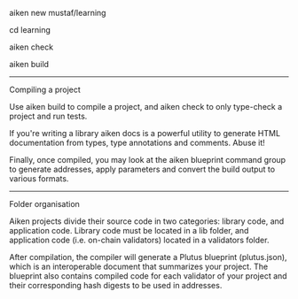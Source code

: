 aiken new mustaf/learning

cd learning
  
aiken check
  
aiken build

*****

Compiling a project

Use aiken build to compile a project, and aiken check to only type-check a
project and run tests.

If you're writing a library aiken docs is a powerful utility to generate HTML
documentation from types, type annotations and comments. Abuse it!

Finally, once compiled, you may look at the aiken blueprint command group to
generate addresses, apply parameters and convert the build output to various
formats.

*****

Folder organisation

Aiken projects divide their source code in two categories: library code, and
application code. Library code must be located in a lib folder, and
application code (i.e. on-chain validators) located in a validators folder.

After compilation, the compiler will generate a Plutus blueprint
(plutus.json), which is an interoperable document that summarizes your
project. The blueprint also contains compiled code for each validator of your
project and their corresponding hash digests to be used in addresses.


